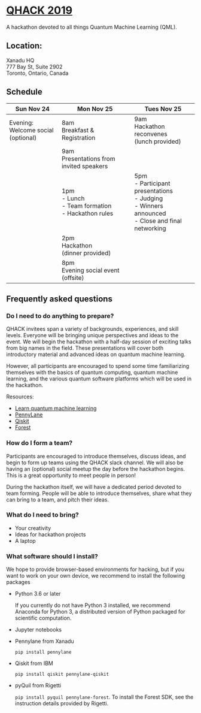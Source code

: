 # [QHACK 2019](qhack.ai)

A hackathon devoted to all things Quantum Machine Learning (QML). 

## Location:

Xanadu HQ  
777 Bay St, Suite 2902  
Toronto, Ontario, Canada  

## Schedule

| Sun Nov 24               | Mon Nov 25                             | Tues Nov 25                      |
|--------------------------|----------------------------------------|----------------------------------|
| Evening: Welcome social<br>(optional) | 8am<br>Breakfast & Registration | 9am<br>Hackathon reconvenes<br>(lunch provided) |
|  | 9am<br>Presentations from invited speakers | |
|  | 1pm<br>- Lunch<br>- Team formation<br>- Hackathon rules | 5pm<br>- Participant presentations<br>- Judging<br>- Winners announced<br>- Close and final networking |
| | 2pm<br>Hackathon<br>(dinner provided) |  |
| | 8pm<br>Evening social event (offsite) |  |

## Frequently asked questions

### Do I need to do anything to prepare?

QHACK invitees span a variety of backgrounds, experiences, and skill levels. Everyone will be bringing unique perspectives and ideas to the event. We will begin the hackathon with a half-day session of exciting talks from big names in the field. These presentations will cover both introductory material and advanced ideas on quantum machine learning.

However, all participants are encouraged to spend some time familiarizing themselves with the basics of quantum computing, quantum machine learning, and the various quantum software platforms which will be used in the hackathon. 

Resources:
- [Learn quantum machine learning](https://pennylane.ai/qml/)
- [PennyLane](https://pennylane.readthedocs.io/)
- [Qiskit](https://qiskit.org/)
- [Forest](https://www.rigetti.com/forest)

### How do I form a team?

Participants are encouraged to introduce themselves, discuss ideas, and begin to form up teams using the QHACK slack channel. We will also be having an (optional) social meetup the day before the hackathon begins. This is a great opportunity to meet people in person!

During the hackathon itself, we will have a dedicated period devoted to team forming. People will be able to introduce themselves, share what they can bring to a team, and pitch their ideas.

### What do I need to bring?

- Your creativity
- Ideas for hackathon projects
- A laptop

### What software should I install?

We hope to provide browser-based environments for hacking, but if you want to work on your own device, we recommend to install the following packages

- Python 3.6 or later

  If you currently do not have Python 3 installed, we recommend Anaconda for Python 3, a distributed version of Python packaged for scientific computation.
  
- Jupyter notebooks

- Pennylane from Xanadu

  `pip install pennylane`
  
- Qiskit from IBM

  `pip install qiskit pennylane-qiskit`
  
- pyQuil from Rigetti

  `pip install pyquil pennylane-forest`. To install the Forest SDK, see the instruction details provided by Rigetti.
